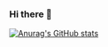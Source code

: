 ### Hi there 👋

[![Anurag's GitHub stats](https://github-readme-stats.vercel.app/apiErick-Melo=anuraghazra)](https://github.com/anuraghazra/github-readme-stats)
